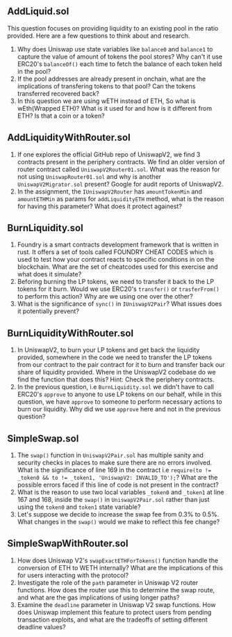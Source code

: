 ## AddLiquid.sol
This question focuses on providing liquidity to an existing pool in the ratio provided.
Here are a few questions to think about and research.
1. Why does Uniswap use state variables like `balance0` and `balance1` to capture the value of amount of tokens the pool stores? Why can't it use ERC20's `balanceOf()` each time to fetch the balance of each token held in the pool?
2. If the pool addresses are already present in onchain, what are the implications of transfering tokens to that pool? Can the tokens transferred recovered back?
3. In this question we are using wETH instead of ETH, So what is wEth(Wrapped ETH)? What is it used for and how is it different from ETH? Is that a coin or a token?

## AddLiquidityWithRouter.sol
1. If one explores the official GitHub repo of UniswapV2, we find 3 contracts present in the periphery contracts. We find an older version of router contract called `UniswapV2Router01.sol`. What was the reason for not using `UniswapRouter01.sol` and why is another `UniswapV2Migrator.sol` present? Google for audit reports of UniswapV2.
2. In the assignment, the `IUniswapV2Router` has `amountTokenMin` and `amountETHMin` as params for `addLiquidityETH` method, what is the reason for having this parameter? What does it protect againest?

## BurnLiquidity.sol
1. Foundry is a smart contracts development framework that is written in rust. It offers a set of tools called FOUNDRY CHEAT CODES which is used to test how your contract reacts to specific conditions in on the blockchain. What are the set of cheatcodes used for this exercise and what does it simulate?
2. Beforing burning the LP tokens, we need to transfer it back to the LP tokens for it burn. Would we use ERC20's `transfer()` or `trasferFrom()` to perform this action? Why are we using one over the other? 
3. What is the significance of `sync()` in `IUniswapV2Pair`? What issues does it potentially prevent?

## BurnLiquidityWithRouter.sol
1. In UniswapV2, to burn your LP tokens and get back the liquidity provided, somewhere in the code we need to transfer the LP tokens from our contract to the pair contract for it to burn and transfer back our share of liquidity provided. Where in the UniswapV2 codebase do we find the function that does this? Hint: Check the periphery contracts.
2. In the previous question, i.e `BurnLiquidity.sol` we didn't have to call ERC20's `approve` to anyone to use LP tokens on our behalf, while in this question, we have `approve` to someone to perform necessary actions to burn our liquidity. Why did we use `approve` here and not in the previous question?

## SimpleSwap.sol
1. The `swap()` function in `UniswapV2Pair.sol` has multiple sanity and security checks in places to make sure there are no errors involved. What is the significance of line 169 in the contract i.e `require(to != _token0 && to != _token1, 'UniswapV2: INVALID_TO');`? What are the possible errors faced if this line of code is not present in the contract?
2. What is the reason to use two local variables `_token0` and `_token1` at line 167 and 168, inside the `swap()` in `UniswapV2Pair.sol` rather than just using the `token0` and `token1` state variable?
3. Let's suppose we decide to increase the swap fee from 0.3% to 0.5%. What changes in the `swap()` would we make to reflect this fee change? 

## SimpleSwapWithRouter.sol
1. How does Uniswap V2's `swapExactETHForTokens()` function handle the conversion of ETH to WETH internally? What are the implications of this for users interacting with the protocol?
2. Investigate the role of the `path` parameter in Uniswap V2 router functions. How does the router use this to determine the swap route, and what are the gas implications of using longer paths?
3. Examine the `deadline` parameter in Uniswap V2 swap functions. How does Uniswap implement this feature to protect users from pending transaction exploits, and what are the tradeoffs of setting different deadline values?